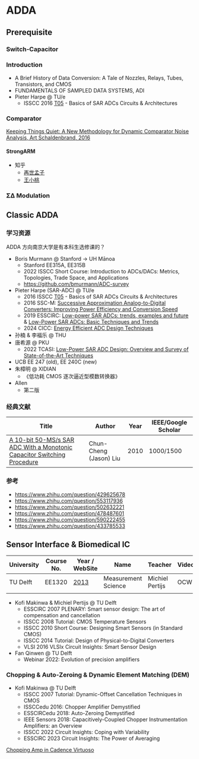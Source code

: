 # ADDA

## Prerequisite

### Switch-Capacitor

### Introduction

- A Brief History of Data Conversion: A Tale of Nozzles, Relays, Tubes, Transistors, and CMOS
- FUNDAMENTALS OF SAMPLED DATA SYSTEMS, ADI
- Pieter Harpe @ TU/e
  - ISSCC 2016 [T05](https://resourcecenter.sscs.ieee.org/education/short-courses/sscstut20160090) - Basics of SAR ADCs Circuits & Architectures

### Comparator

[Keeping Things Quiet: A New Methodology for Dynamic Comparator Noise Analysis, Art Schaldenbrand, 2016](https://www.cadence.com/content/dam/cadence-www/global/en_US/videos/tools/custom-_ic_analog_rf_design/NoiseAnalyisposting201612Chalk%20Talk.pdf)

#### StrongARM

- 知乎
  - [再世孟子](https://zhuanlan.zhihu.com/p/598924151)
  - [王小桃](https://zhuanlan.zhihu.com/p/16672774067)

### ΣΔ Modulation


## Classic ADDA

###  学习资源

ADDA 方向南京大学是有本科生选修课的？

- Boris Murmann @ Stanford → UH Mānoa
  - Stanford EE315A, EE315B
  - 2022 ISSCC Short Course: Introduction to ADCs/DACs: Metrics, Topologies, Trade Space, and Applications
  - https://github.com/bmurmann/ADC-survey
- Pieter Harpe (SAR-ADC) @ TU/e
  - 2016 ISSCC [T05](https://resourcecenter.sscs.ieee.org/education/short-courses/sscstut20160090) - Basics of SAR ADCs Circuits & Architectures
  - 2016 SSC-M: [Successive Approximation Analog-to-Digital Converters: Improving Power Efficiency and Conversion Speed](https://ieeexplore.ieee.org/document/7743043)
  - 2019 ESSCIRC: [Low-power SAR ADCs: trends, examples and future](https://ieeexplore.ieee.org/document/8902871) & [Low-Power SAR ADCs: Basic Techniques and Trends](https://ieeexplore.ieee.org/document/9908164)
  - 2024 CICC: [Energy Efficient ADC Design Techniques](https://ieeexplore.ieee.org/document/10529035)
- 孙楠 & 李福乐 @ THU
- 唐希源 @ PKU
  - 2022 TCASI: [Low-Power SAR ADC Design: Overview and Survey of State-of-the-Art Techniques](https://ieeexplore.ieee.org/document/9761973)
- UCB EE 247 (old), EE 240C (new)
- 朱樟明 @ XIDIAN
  - 《低功耗 CMOS 逐次逼近型模数转换器》
- Allen
  - 第二版




### 经典文献

| Title                                                        | Author                 | Year | IEEE/Google Scholar |
| ------------------------------------------------------------ | ---------------------- | ---- | ------------------- |
| [A 10-bit 50-MS/s SAR ADC With a Monotonic Capacitor Switching Procedure](https://ieeexplore.ieee.org/document/5437496) | Chun-Cheng (Jason) Liu | 2010 | 1000/1500           |


### 参考

- https://www.zhihu.com/question/429625678
- https://www.zhihu.com/question/553117936
- https://www.zhihu.com/question/502632221
- https://www.zhihu.com/question/478487601
- https://www.zhihu.com/question/590222455
- https://www.zhihu.com/question/433785533




## Sensor Interface & Biomedical IC


| University | Course No. | Year / WebSite                                              | Name                | Teacher         | Video | Slide |
| ---------- | ---------- | ----------------------------------------------------------- | ------------------- | --------------- | ----- | ----- |
| TU Delft   | EE1320     | [2013](https://ocw.tudelft.nl/courses/measurement-science/) | Measurement Science | Michiel Pertijs | OCW   | OCW   |
|            |            |                                                             |                     |                 |       |       |


- Kofi Makinwa & Michiel Pertijs @ TU Delft
  - ESSCIRC 2007 PLENARY: Smart sensor design: The art of compensation and cancellation
  - ISSCC 2008 Tutorial: CMOS Temperature Sensors
  - ISSCC 2010 Short Course: Designing Smart Sensors (in Standard CMOS)
  - ISSCC 2014 Tutorial: Design of Physical-to-Digital Converters
  - VLSI 2016 VLSIx Circuit Insights: Smart Sensor Design
- Fan Qinwen @ TU Delft
  - Webinar 2022: Evolution of precision amplifiers

### Chopping & Auto-Zeroing & Dynamic Element Matching (DEM)

- Kofi Makinwa @ TU Delft
  - ISSCC 2007 Tutorial: Dynamic-Offset Cancellation Techniques in CMOS
  - ISSCCedu 2016: Chopper Amplifier Demystified
  - ESSCIRCedu 2018: Auto-Zeroing Demystified
  - IEEE Sensors 2018: Capacitively-Coupled Chopper Instrumentation Amplifiers: an Overview
  - ISSCC 2022 Circuit Insights: Coping with Variability
  - ESSCIRC 2023 Circuit Insights: The Power of Averaging


[Chopping Amp in Cadence Virtuoso](https://www.youtube.com/watch?v=gF8sOlK7TM8)



